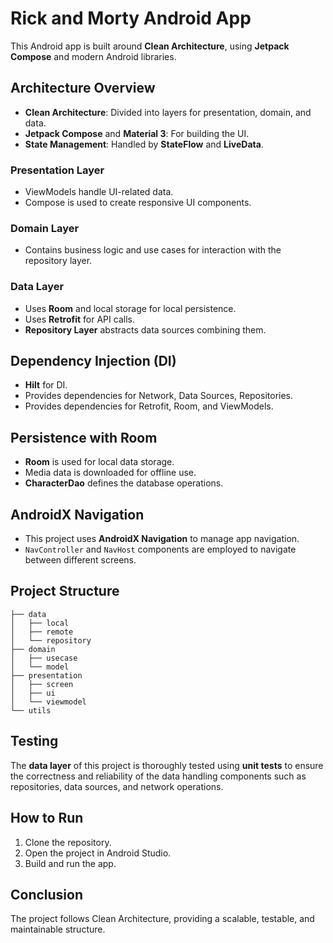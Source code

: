 # Rick and Morty Android App

This Android app is built around **Clean Architecture**, using **Jetpack Compose** and modern Android libraries.

## Architecture Overview
- **Clean Architecture**: Divided into layers for presentation, domain, and data.
- **Jetpack Compose** and **Material 3**: For building the UI.
- **State Management**: Handled by **StateFlow** and **LiveData**.

### Presentation Layer
- ViewModels handle UI-related data.
- Compose is used to create responsive UI components.

### Domain Layer
- Contains business logic and use cases for interaction with the repository layer.

### Data Layer
- Uses **Room** and local storage for local persistence.
- Uses **Retrofit** for API calls.
- **Repository Layer** abstracts data sources combining them.

## Dependency Injection (DI)
- **Hilt** for DI.
- Provides dependencies for Network, Data Sources, Repositories.
- Provides dependencies for Retrofit, Room, and ViewModels.

## Persistence with Room
- **Room** is used for local data storage.
- Media data is downloaded for offline use.
- **CharacterDao** defines the database operations.

## AndroidX Navigation
- This project uses **AndroidX Navigation** to manage app navigation.
- `NavController` and `NavHost` components are employed to navigate between different screens.

## Project Structure
```
├── data
│   ├── local
│   ├── remote
│   └── repository
├── domain
│   ├── usecase
│   └── model
├── presentation
│   ├── screen
│   ├── ui
│   └── viewmodel
└── utils
```
## Testing
The **data layer** of this project is thoroughly tested using **unit tests** to ensure the correctness and reliability of the data handling components such as repositories, data sources, and network operations.

## How to Run
1. Clone the repository.
2. Open the project in Android Studio.
3. Build and run the app.

## Conclusion
The project follows Clean Architecture, providing a scalable, testable, and maintainable structure.
